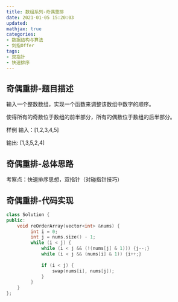 ```yaml
---
title: 数组系列-奇偶重排
date: 2021-01-05 15:20:03
updated:
mathjax: true
categories:
- 数据结构与算法
- 剑指Offer
tags: 
- 双指针
- 快速排序
---
```


## 奇偶重排-题目描述

输入一个整数数组，实现一个函数来调整该数组中数字的顺序。

使得所有的奇数位于数组的前半部分，所有的偶数位于数组的后半部分。

样例
输入：[1,2,3,4,5]

输出: [1,3,5,2,4]

<!-- more -->

## 奇偶重排-总体思路

考察点：快速排序思想，双指针（对碰指针技巧）

## 奇偶重排-代码实现

```cpp
class Solution {
public:
    void reOrderArray(vector<int> &nums) {
         int i = 0; 
         int j = nums.size() - 1;
         while (i < j) {
             while (i < j && (!(nums[j] & 1))) {j--;}
             while (i < j && (nums[i] & 1)) {i++;}
  
             if (i < j) {
                 swap(nums[i], nums[j]);
             }
         }
    }
};

```
